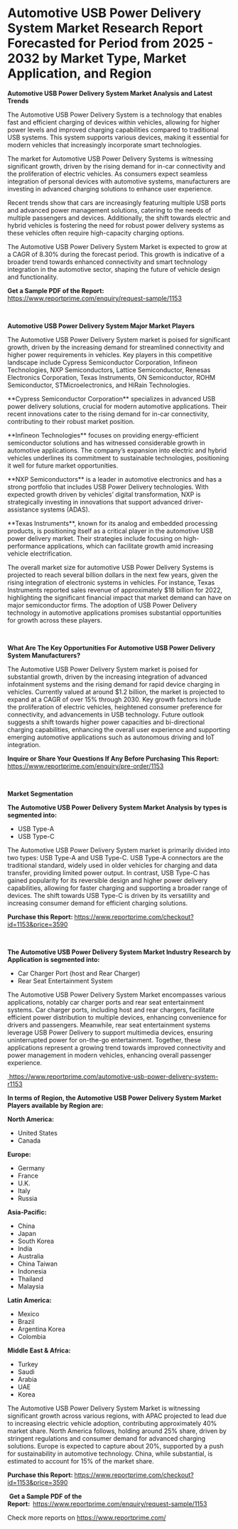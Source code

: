 <p><h1>Automotive USB Power Delivery System Market Research Report Forecasted for Period from 2025 -  2032 by Market Type, Market Application, and Region</h1></p><p><strong>Automotive USB Power Delivery System Market Analysis and Latest Trends</strong></p>
<p><p>The Automotive USB Power Delivery System is a technology that enables fast and efficient charging of devices within vehicles, allowing for higher power levels and improved charging capabilities compared to traditional USB systems. This system supports various devices, making it essential for modern vehicles that increasingly incorporate smart technologies.</p><p>The market for Automotive USB Power Delivery Systems is witnessing significant growth, driven by the rising demand for in-car connectivity and the proliferation of electric vehicles. As consumers expect seamless integration of personal devices with automotive systems, manufacturers are investing in advanced charging solutions to enhance user experience. </p><p>Recent trends show that cars are increasingly featuring multiple USB ports and advanced power management solutions, catering to the needs of multiple passengers and devices. Additionally, the shift towards electric and hybrid vehicles is fostering the need for robust power delivery systems as these vehicles often require high-capacity charging options. </p><p>The Automotive USB Power Delivery System Market is expected to grow at a CAGR of 8.30% during the forecast period. This growth is indicative of a broader trend towards enhanced connectivity and smart technology integration in the automotive sector, shaping the future of vehicle design and functionality.</p></p>
<p><strong>Get a Sample PDF of the Report:&nbsp;</strong> <a href="https://www.reportprime.com/enquiry/request-sample/1153?utm_campaign=3163&utm_medium=2&utm_source=Github&utm_content=ia&utm_term=18032025&utm_id=automotive-usb-power-delivery-system">https://www.reportprime.com/enquiry/request-sample/1153</a></p>
<p>&nbsp;</p>
<p><strong>Automotive USB Power Delivery System Major Market Players</strong></p>
<p><p>The Automotive USB Power Delivery System market is poised for significant growth, driven by the increasing demand for streamlined connectivity and higher power requirements in vehicles. Key players in this competitive landscape include Cypress Semiconductor Corporation, Infineon Technologies, NXP Semiconductors, Lattice Semiconductor, Renesas Electronics Corporation, Texas Instruments, ON Semiconductor, ROHM Semiconductor, STMicroelectronics, and HiRain Technologies.</p><p>**Cypress Semiconductor Corporation** specializes in advanced USB power delivery solutions, crucial for modern automotive applications. Their recent innovations cater to the rising demand for in-car connectivity, contributing to their robust market position. </p><p>**Infineon Technologies** focuses on providing energy-efficient semiconductor solutions and has witnessed considerable growth in automotive applications. The company’s expansion into electric and hybrid vehicles underlines its commitment to sustainable technologies, positioning it well for future market opportunities.</p><p>**NXP Semiconductors** is a leader in automotive electronics and has a strong portfolio that includes USB Power Delivery technologies. With expected growth driven by vehicles’ digital transformation, NXP is strategically investing in innovations that support advanced driver-assistance systems (ADAS).</p><p>**Texas Instruments**, known for its analog and embedded processing products, is positioning itself as a critical player in the automotive USB power delivery market. Their strategies include focusing on high-performance applications, which can facilitate growth amid increasing vehicle electrification.</p><p>The overall market size for automotive USB Power Delivery Systems is projected to reach several billion dollars in the next few years, given the rising integration of electronic systems in vehicles. For instance, Texas Instruments reported sales revenue of approximately $18 billion for 2022, highlighting the significant financial impact that market demand can have on major semiconductor firms. The adoption of USB Power Delivery technology in automotive applications promises substantial opportunities for growth across these players.</p></p>
<p>&nbsp;</p>
<p><strong>What Are The Key Opportunities For Automotive USB Power Delivery System Manufacturers?</strong></p>
<p><p>The Automotive USB Power Delivery System market is poised for substantial growth, driven by the increasing integration of advanced infotainment systems and the rising demand for rapid device charging in vehicles. Currently valued at around $1.2 billion, the market is projected to expand at a CAGR of over 15% through 2030. Key growth factors include the proliferation of electric vehicles, heightened consumer preference for connectivity, and advancements in USB technology. Future outlook suggests a shift towards higher power capacities and bi-directional charging capabilities, enhancing the overall user experience and supporting emerging automotive applications such as autonomous driving and IoT integration.</p></p>
<p><strong>Inquire or Share Your Questions If Any Before Purchasing This Report:</strong> <a href="https://www.reportprime.com/enquiry/pre-order/1153?utm_campaign=3163&utm_medium=2&utm_source=Github&utm_content=ia&utm_term=18032025&utm_id=automotive-usb-power-delivery-system">https://www.reportprime.com/enquiry/pre-order/1153</a></p>
<p>&nbsp;</p>
<p><strong>Market Segmentation</strong></p>
<p><strong>The Automotive USB Power Delivery System Market Analysis by types is segmented into:</strong></p>
<p><ul><li>USB Type-A</li><li>USB Type-C</li></ul></p>
<p><p>The Automotive USB Power Delivery System market is primarily divided into two types: USB Type-A and USB Type-C. USB Type-A connectors are the traditional standard, widely used in older vehicles for charging and data transfer, providing limited power output. In contrast, USB Type-C has gained popularity for its reversible design and higher power delivery capabilities, allowing for faster charging and supporting a broader range of devices. The shift towards USB Type-C is driven by its versatility and increasing consumer demand for efficient charging solutions.</p></p>
<p><strong>Purchase this Report:&nbsp;</strong><a href="https://www.reportprime.com/checkout?id=1153&price=3590&utm_campaign=3163&utm_medium=2&utm_source=Github&utm_content=ia&utm_term=18032025&utm_id=automotive-usb-power-delivery-system">https://www.reportprime.com/checkout?id=1153&price=3590</a></p>
<p>&nbsp;</p>
<p><strong>The Automotive USB Power Delivery System Market Industry Research by Application is segmented into:</strong></p>
<p><ul><li>Car Charger Port (host and Rear Charger)</li><li>Rear Seat Entertainment System</li></ul></p>
<p><p>The Automotive USB Power Delivery System Market encompasses various applications, notably car charger ports and rear seat entertainment systems. Car charger ports, including host and rear chargers, facilitate efficient power distribution to multiple devices, enhancing convenience for drivers and passengers. Meanwhile, rear seat entertainment systems leverage USB Power Delivery to support multimedia devices, ensuring uninterrupted power for on-the-go entertainment. Together, these applications represent a growing trend towards improved connectivity and power management in modern vehicles, enhancing overall passenger experience.</p></p>
<p><a href="https://www.reportprime.com/automotive-usb-power-delivery-system-r1153?utm_campaign=3163&utm_medium=2&utm_source=Github&utm_content=ia&utm_term=18032025&utm_id=automotive-usb-power-delivery-system">&nbsp;https://www.reportprime.com/automotive-usb-power-delivery-system-r1153</a></p>
<p><strong>In terms of Region, the Automotive USB Power Delivery System Market Players available by Region are:</strong></p>
<p>
    <p> <strong> North America: </strong>
        <ul>
            <li>United States</li>
            <li>Canada</li>
        </ul>
        </p> 
    <p> <strong> Europe: </strong>
        <ul>
            <li>Germany</li>
            <li>France</li>
            <li>U.K.</li>
            <li>Italy</li>
            <li>Russia</li>
        </ul>
        </p> 
    <p> <strong> Asia-Pacific: </strong>
        <ul>
            <li>China</li>
            <li>Japan</li>
            <li>South Korea</li>
            <li>India</li>
            <li>Australia</li>
            <li>China Taiwan</li>
            <li>Indonesia</li>
            <li>Thailand</li>
            <li>Malaysia</li>
        </ul>
        </p> 
    <p> <strong> Latin America: </strong>
        <ul>
            <li>Mexico</li>
            <li>Brazil</li>
            <li>Argentina Korea</li>
            <li>Colombia</li>
        </ul>
        </p> 
    <p> <strong> Middle East & Africa: </strong>
        <ul>
            <li>Turkey</li>
            <li>Saudi</li>
            <li>Arabia</li>
            <li>UAE</li>
            <li>Korea</li>
        </ul>
    </p>
    </p>
<p><p>The Automotive USB Power Delivery System Market is witnessing significant growth across various regions, with APAC projected to lead due to increasing electric vehicle adoption, contributing approximately 40% market share. North America follows, holding around 25% share, driven by stringent regulations and consumer demand for advanced charging solutions. Europe is expected to capture about 20%, supported by a push for sustainability in automotive technology. China, while substantial, is estimated to account for 15% of the market share.</p></p>
<p><strong>Purchase this Report: </strong><a href="https://www.reportprime.com/checkout?id=1153&price=3590&utm_campaign=3163&utm_medium=2&utm_source=Github&utm_content=ia&utm_term=18032025&utm_id=automotive-usb-power-delivery-system">https://www.reportprime.com/checkout?id=1153&price=3590</a></p>
<p>&nbsp;<strong>Get a Sample PDF of the Report:&nbsp;&nbsp;</strong><a href="https://www.reportprime.com/enquiry/request-sample/1153?utm_campaign=3163&utm_medium=2&utm_source=Github&utm_content=ia&utm_term=18032025&utm_id=automotive-usb-power-delivery-system">https://www.reportprime.com/enquiry/request-sample/1153</a></p>
<p><strong></strong></p>
<p>Check more reports on <a href="https://www.reportprime.com/?utm_campaign=3163&utm_medium=2&utm_source=Github&utm_content=ia&utm_term=18032025&utm_id=automotive-usb-power-delivery-system">https://www.reportprime.com/</a></p>